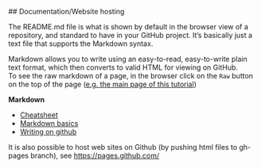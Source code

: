 ## Documentation/Website hosting

The README.md file is what is shown by default in the browser view of a repository, and standard to have in your GitHub project.
It’s basically just a text file that supports the Markdown syntax.

Markdown allows you to write using an easy-to-read, easy-to-write plain text format, which then converts to valid HTML for viewing on GitHub.  
To see the raw markdown of a page, in the browser click on the `Raw` button on the top of the page ([e.g. the main page of this tutorial](https://raw.githubusercontent.com/milchmolch/Git_Tutorial/master/README.md))  
 
  
**Markdown**
- [Cheatsheet](https://github.com/adam-p/markdown-here/wiki/Markdown-Cheatsheet)
- [Markdown basics](https://help.github.com/articles/markdown-basics/)
- [Writing on github](https://help.github.com/articles/writing-on-github/)
  
  
It is also possible to host web sites on Github (by pushing html files to gh-pages branch), see https://pages.github.com/

